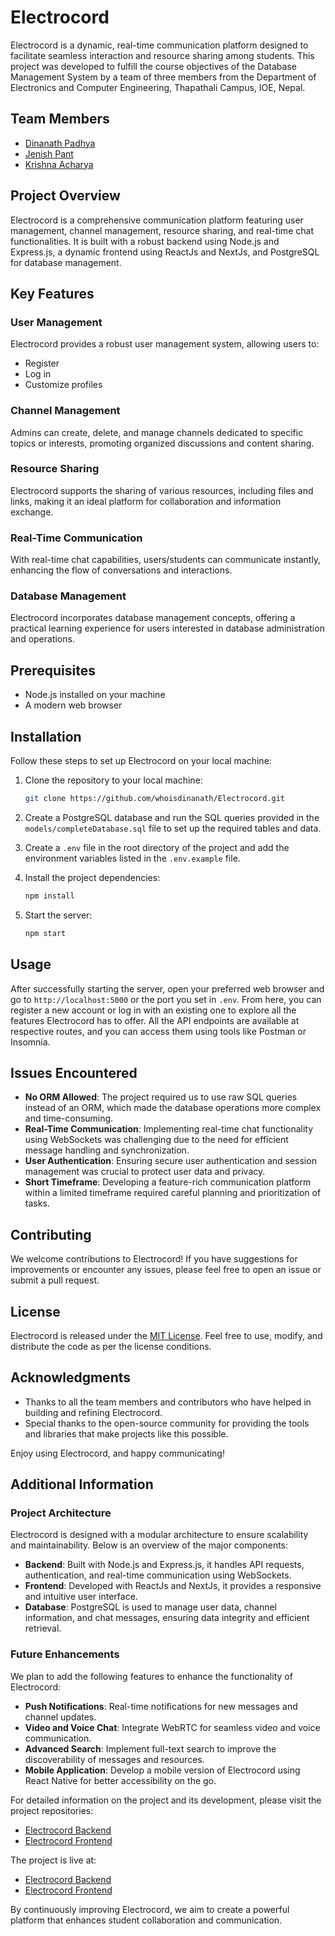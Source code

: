 # Electrocord

Electrocord is a dynamic, real-time communication platform designed to facilitate seamless interaction and resource sharing among students. This project was developed to fulfill the course objectives of the Database Management System by a team of three members from the Department of Electronics and Computer Engineering, Thapathali Campus, IOE, Nepal.

## Team Members

- [Dinanath Padhya](https://github.com/whoisdinanath)
- [Jenish Pant](https://github.com/monoastro)
- [Krishna Acharya](https://github.com/diodehub)

## Project Overview

Electrocord is a comprehensive communication platform featuring user management, channel management, resource sharing, and real-time chat functionalities. It is built with a robust backend using Node.js and Express.js, a dynamic frontend using ReactJs and NextJs, and PostgreSQL for database management.

## Key Features

### User Management
Electrocord provides a robust user management system, allowing users to:
- Register
- Log in
- Customize profiles

### Channel Management
Admins can create, delete, and manage channels dedicated to specific topics or interests, promoting organized discussions and content sharing.

### Resource Sharing
Electrocord supports the sharing of various resources, including files and links, making it an ideal platform for collaboration and information exchange.

### Real-Time Communication
With real-time chat capabilities, users/students can communicate instantly, enhancing the flow of conversations and interactions.

### Database Management
Electrocord incorporates database management concepts, offering a practical learning experience for users interested in database administration and operations.

## Prerequisites

- Node.js installed on your machine
- A modern web browser

## Installation

Follow these steps to set up Electrocord on your local machine:

1. Clone the repository to your local machine:
    ```bash
    git clone https://github.com/whoisdinanath/Electrocord.git
    ```

2. Create a PostgreSQL database and run the SQL queries provided in the `models/completeDatabase.sql` file to set up the required tables and data.

3. Create a `.env` file in the root directory of the project and add the environment variables listed in the `.env.example` file.

4. Install the project dependencies:
    ```bash
    npm install
    ```

5. Start the server:
    ```bash
    npm start
    ```

## Usage

After successfully starting the server, open your preferred web browser and go to `http://localhost:5000` or the port you set in `.env`. From here, you can register a new account or log in with an existing one to explore all the features Electrocord has to offer.
All the API endpoints are available at respective routes, and you can access them using tools like Postman or Insomnia.


## Issues Encountered

- **No ORM Allowed**: The project required us to use raw SQL queries instead of an ORM, which made the database operations more complex and time-consuming.
- **Real-Time Communication**: Implementing real-time chat functionality using WebSockets was challenging due to the need for efficient message handling and synchronization.
- **User Authentication**: Ensuring secure user authentication and session management was crucial to protect user data and privacy.
- **Short Timeframe**: Developing a feature-rich communication platform within a limited timeframe required careful planning and prioritization of tasks.

## Contributing

We welcome contributions to Electrocord! If you have suggestions for improvements or encounter any issues, please feel free to open an issue or submit a pull request.

## License

Electrocord is released under the [MIT License](LICENSE). Feel free to use, modify, and distribute the code as per the license conditions.


## Acknowledgments

- Thanks to all the team members and contributors who have helped in building and refining Electrocord.
- Special thanks to the open-source community for providing the tools and libraries that make projects like this possible.

Enjoy using Electrocord, and happy communicating!

## Additional Information

### Project Architecture

Electrocord is designed with a modular architecture to ensure scalability and maintainability. Below is an overview of the major components:

- **Backend**: Built with Node.js and Express.js, it handles API requests, authentication, and real-time communication using WebSockets.
- **Frontend**: Developed with ReactJs and NextJs, it provides a responsive and intuitive user interface.
- **Database**: PostgreSQL is used to manage user data, channel information, and chat messages, ensuring data integrity and efficient retrieval.

### Future Enhancements

We plan to add the following features to enhance the functionality of Electrocord:
- **Push Notifications**: Real-time notifications for new messages and channel updates.
- **Video and Voice Chat**: Integrate WebRTC for seamless video and voice communication.
- **Advanced Search**: Implement full-text search to improve the discoverability of messages and resources.
- **Mobile Application**: Develop a mobile version of Electrocord using React Native for better accessibility on the go.

For detailed information on the project and its development, please visit the project repositories:
- [Electrocord Backend](https://github.com/whoisdinanath/electrocord.git)
- [Electrocord Frontend](https://github.com/monoastro/sia.git)

The project is live at:
- [Electrocord Backend](https://electrocord.onrender.com)
- [Electrocord Frontend](https://sia-electrocord.vercel.app)

By continuously improving Electrocord, we aim to create a powerful platform that enhances student collaboration and communication.